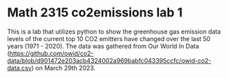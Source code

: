 # Math 2315 co2emissions lab 1
This is a lab that utilizes python to show the greenhouse gas emission data levels of the current top 10 CO2 emitters have changed over the last 50 years (1971 - 2020).
The data was gathered from Our World In Data (https://github.com/owid/co2-data/blob/d901472e203acb4324002a969babfc043395ccfc/owid-co2-data.csv) on March 29th 2023. 
